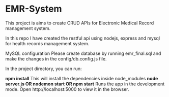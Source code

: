 # EMR-System
This project is aims to create CRUD APIs for Electronic Medical Record management system.

In this repo I have created the restful api using nodejs, express and mysql for health records management system.

MySQL configuration
Please create database by running emr_final.sql and make the changes in the config/db.config.js file.

In the project directory, you can run:

**npm install**
This will install the dependencies inside node_modules
**node server.js OR nodemon start OR npm start**
Runs the app in the development mode.
Open http://localhost:5000 to view it in the browser.



